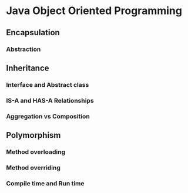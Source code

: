 # Java Object Oriented Programming

## Encapsulation
### Abstraction
## Inheritance
### Interface and Abstract class
### IS-A and HAS-A Relationships
### Aggregation vs Composition
## Polymorphism
### Method overloading
### Method overriding
### Compile time and Run time
